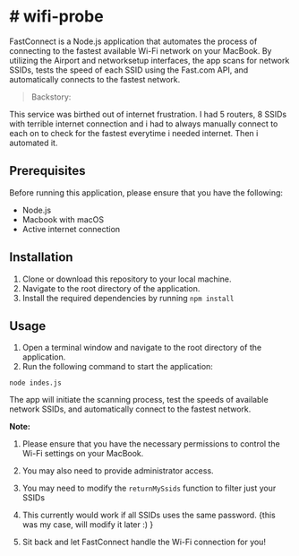 # # wifi-probe

FastConnect is a Node.js application that automates the process of connecting to the fastest available Wi-Fi network on your MacBook. By utilizing the Airport and networksetup interfaces, the app scans for network SSIDs, tests the speed of each SSID using the Fast.com API, and automatically connects to the fastest network.

> Backstory: 

This service was birthed out of internet frustration. I had 5 routers, 8 SSIDs with terrible internet connection and i had to always manually connect to each on to check for the fastest everytime i needed internet. Then i automated it.

## Prerequisites

Before running this application, please ensure that you have the following:

- Node.js
- Macbook with macOS
- Active internet connection

## Installation

1. Clone or download this repository to your local machine.
2. Navigate to the root directory of the application.
3. Install the required dependencies by running `npm install`


## Usage

1. Open a terminal window and navigate to the root directory of the application.
2. Run the following command to start the application:

`node indes.js`


The app will initiate the scanning process, test the speeds of available network SSIDs, and automatically connect to the fastest network.

**Note:** 

1. Please ensure that you have the necessary permissions to control the Wi-Fi settings on your MacBook. 

2. You may also need to provide administrator access. 

3. You may need to modify the `returnMySsids` function to filter just your SSIDs

4. This currently would work if all SSIDs uses the same password. {this was my case, will modify it later :) }

5. Sit back and let FastConnect handle the Wi-Fi connection for you!




